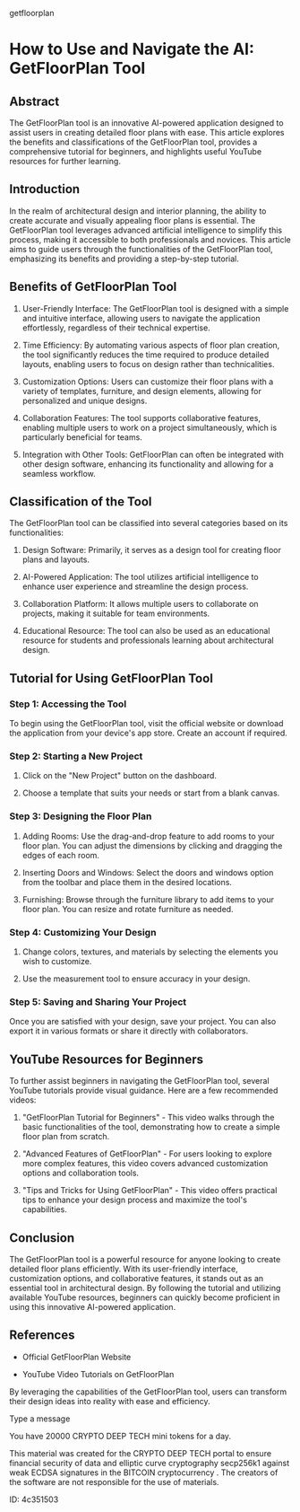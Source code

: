getfloorplan
# How to Use and Navigate the AI: GetFloorPlan Tool



## Abstract



The GetFloorPlan tool is an innovative AI-powered application designed to assist users in creating detailed floor plans with ease. This article explores the benefits and classifications of the GetFloorPlan tool, provides a comprehensive tutorial for beginners, and highlights useful YouTube resources for further learning.



## Introduction



In the realm of architectural design and interior planning, the ability to create accurate and visually appealing floor plans is essential. The GetFloorPlan tool leverages advanced artificial intelligence to simplify this process, making it accessible to both professionals and novices. This article aims to guide users through the functionalities of the GetFloorPlan tool, emphasizing its benefits and providing a step-by-step tutorial.



## Benefits of GetFloorPlan Tool



1. User-Friendly Interface: The GetFloorPlan tool is designed with a simple and intuitive interface, allowing users to navigate the application effortlessly, regardless of their technical expertise.



2. Time Efficiency: By automating various aspects of floor plan creation, the tool significantly reduces the time required to produce detailed layouts, enabling users to focus on design rather than technicalities.



3. Customization Options: Users can customize their floor plans with a variety of templates, furniture, and design elements, allowing for personalized and unique designs.



4. Collaboration Features: The tool supports collaborative features, enabling multiple users to work on a project simultaneously, which is particularly beneficial for teams.



5. Integration with Other Tools: GetFloorPlan can often be integrated with other design software, enhancing its functionality and allowing for a seamless workflow.



## Classification of the Tool



The GetFloorPlan tool can be classified into several categories based on its functionalities:



1. Design Software: Primarily, it serves as a design tool for creating floor plans and layouts.



2. AI-Powered Application: The tool utilizes artificial intelligence to enhance user experience and streamline the design process.



3. Collaboration Platform: It allows multiple users to collaborate on projects, making it suitable for team environments.



4. Educational Resource: The tool can also be used as an educational resource for students and professionals learning about architectural design.



## Tutorial for Using GetFloorPlan Tool



### Step 1: Accessing the Tool



To begin using the GetFloorPlan tool, visit the official website or download the application from your device's app store. Create an account if required.



### Step 2: Starting a New Project



1. Click on the "New Project" button on the dashboard.

2. Choose a template that suits your needs or start from a blank canvas.



### Step 3: Designing the Floor Plan



1. Adding Rooms: Use the drag-and-drop feature to add rooms to your floor plan. You can adjust the dimensions by clicking and dragging the edges of each room.

2. Inserting Doors and Windows: Select the doors and windows option from the toolbar and place them in the desired locations.

3. Furnishing: Browse through the furniture library to add items to your floor plan. You can resize and rotate furniture as needed.



### Step 4: Customizing Your Design



1. Change colors, textures, and materials by selecting the elements you wish to customize.

2. Use the measurement tool to ensure accuracy in your design.



### Step 5: Saving and Sharing Your Project



Once you are satisfied with your design, save your project. You can also export it in various formats or share it directly with collaborators.



## YouTube Resources for Beginners



To further assist beginners in navigating the GetFloorPlan tool, several YouTube tutorials provide visual guidance. Here are a few recommended videos:



1. "GetFloorPlan Tutorial for Beginners" - This video walks through the basic functionalities of the tool, demonstrating how to create a simple floor plan from scratch.



2. "Advanced Features of GetFloorPlan" - For users looking to explore more complex features, this video covers advanced customization options and collaboration tools.



3. "Tips and Tricks for Using GetFloorPlan" - This video offers practical tips to enhance your design process and maximize the tool's capabilities.



## Conclusion



The GetFloorPlan tool is a powerful resource for anyone looking to create detailed floor plans efficiently. With its user-friendly interface, customization options, and collaborative features, it stands out as an essential tool in architectural design. By following the tutorial and utilizing available YouTube resources, beginners can quickly become proficient in using this innovative AI-powered application.



## References



- Official GetFloorPlan Website

- YouTube Video Tutorials on GetFloorPlan



By leveraging the capabilities of the GetFloorPlan tool, users can transform their design ideas into reality with ease and efficiency.



Type a message

You have 20000 CRYPTO DEEP TECH mini tokens for a day.


This material was created for the  CRYPTO DEEP TECH portal  to ensure financial security of data and elliptic curve cryptography  secp256k1 against weak ECDSA  signatures   in the  BITCOIN cryptocurrency . The creators of the software are not responsible for the use of materials.

 ID: 4c351503
